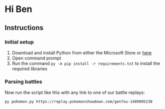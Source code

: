 # Hi Ben
## Instructions
### Initial setup
1. Download and install Python from either the Microsoft Store or [here](https://www.python.org/downloads/)
2. Open command prompt
3. Run the command `py -m pip install -r requirements.txt` to install the required libraries

### Parsing battles
Now run the script like this with any link to one of our battle replays:
```
py pokemon.py https://replay.pokemonshowdown.com/gen7ou-1489095230
```